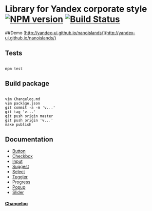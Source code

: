 # Library for Yandex corporate style [![NPM version](https://badge.fury.io/js/nanoislands.png)](http://badge.fury.io/js/nanoislands) [![Build Status](https://travis-ci.org/yandex-ui/nanoislands.png?branch=master)](https://travis-ci.org/yandex-ui/nanoislands)
##Demo
[http://yandex-ui.github.io/nanoislands/](http://yandex-ui.github.io/nanoislands/)

## Tests

```

npm test

```

## Build package

```

vim Changelog.md
vim package.json
git commit -a -m 'v...'
git tag 'v...'
git push origin master
git push origin 'v...'
make publish

```

## Documentation
* [Button](https://github.com/yandex-ui/nanoislands/blob/master/blocks/button/button.md)
* [Checkbox](https://github.com/yandex-ui/nanoislands/blob/master/blocks/checkbox/checkbox.md)
* [Input](https://github.com/yandex-ui/nanoislands/blob/master/blocks/input/input.md)
* [Suggest](https://github.com/yandex-ui/nanoislands/blob/master/blocks/suggest/suggest.md)
* [Select](https://github.com/yandex-ui/nanoislands/blob/master/blocks/select/select.md)
* [Toggler](https://github.com/yandex-ui/nanoislands/blob/master/blocks/toggler/toggler.md)
* [Progress](https://github.com/yandex-ui/nanoislands/blob/master/blocks/progress/progress.md)
* [Popup](https://github.com/yandex-ui/nanoislands/blob/master/blocks/popup/popup.md)
* [Slider](https://github.com/yandex-ui/nanoislands/blob/master/blocks/slider/slider.md)

#### [Changelog](Changelog.md)
